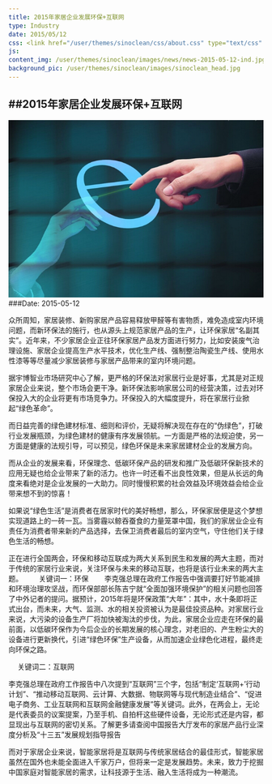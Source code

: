 ```yaml
---
title: 2015年家居企业发展环保+互联网
type: Industry
date: 2015/05/12
css: <link href="/user/themes/sinoclean/css/about.css" type="text/css" rel="stylesheet" />
js:
content_img: /user/themes/sinoclean/images/news/news-2015-05-12-ind.jpg
background_pic: /user/themes/sinoclean/images/sinoclean_head.jpg
---
```


##2015年家居企业发展环保+互联网
---



![News1](/user/themes/sinoclean/images/news/news-2015-05-12-ind.jpg)
###Date: 2015-05-12

众所周知，家居装修、新购家居产品容易释放甲醛等有害物质，难免造成室内环境问题，而新环保法的施行，也从源头上规范家居产品的生产，让环保家居“名副其实”。近年来，不少家居企业正往环保家居产品发方面进行努力，比如安装废气治理设施、家居企业提高生产水平技术，优化生产线、强制整治陶瓷生产线、使用水性漆等等尽量减少家居装修与家居产品带来的室内环境问题。

据宇博智业市场研究中心了解，更严格的环保法对家居行业是好事，尤其是对正规家居企业来说，整个市场会更干净。新环保法影响家居公司的经营决策，过去对环保投入大的企业将更有市场竞争力。环保投入的大幅度提升，将在家居行业掀起“绿色革命”。

而日益完善的绿色建材标准、细则和评价，无疑将解决现在存在的“伪绿色”，打破行业发展瓶颈，为绿色建材的健康有序发展领航。一方面是严格的法规迫使，另一方面是健康的法规引导，可以预见，绿色环保是未来家居建材企业的发展方向。

而从企业的发展来看，环保理念、低碳环保产品的研发和推广及低碳环保新技术的应用无疑也给企业带来了新的活力。也许一时还看不出良性效果，但是从长远的角度来看绝对是企业发展的一大助力。同时慢慢积累的社会效益及环境效益会给企业带来想不到的惊喜！

如果说“绿色生活”是消费者在居家时代的美好畅想，那么，环保家居便是这个梦想实现道路上的一砖一瓦。当雾霾以鲸吞蚕食的力量笼罩中国，我们的家居业企业有责任为消费者带来新的产品选择，去保卫消费者最后的室内空气，守住他们关于绿色生活的畅想。

正在进行全国两会，环保和移动互联成为两大关系到民生和发展的两大主题，而对于传统的家居行业来说，关注环保与未来的移动互联，也将是该行业未来的两大主题。
　　关键词一：环保
　　李克强总理在政府工作报告中强调要打好节能减排和环境治理攻坚战，而环保部部长陈吉宁就“全面加强环境保护”的相关问题也回答了中外记者的提问。据预计，2015年将是环保政策“大年”：其中，水十条即将正式出台，而未来，大气、监测、水的相关投资被认为是最佳投资品种。对家居行业来说，大污染的设备生产厂将加快被淘汰的步伐，为此，家居企业应走在环保的最前面，以低碳环保作为今后企业的长期发展的核心理念，对老旧的、产生粉尘大的设备进行更新换代，引进“绿色环保”生产设备，从而加速企业绿色化进程，最终走向环保之路。

　  关键词二：互联网

李克强总理在政府工作报告中八次提到“互联网”三个字，包括“制定‘互联网+’行动计划”、“推动移动互联网、云计算、大数据、物联网等与现代制造业结合”、“促进电子商务、工业互联网和互联网金融健康发展”等关键词。此外，在两会上，无论是代表委员的议案提案，乃至手机、自拍杆这些硬件设备，无论形式还是内容，都显现出与互联网的密切关系。了解更多请查阅中国报告大厅发布的家居产品行业深度分析及“十三五”发展规划指导报告

而对于家居企业来说，智能家居将是互联网与传统家居结合的最佳形式，智能家居虽然在国外也未能全面进入千家万户，但将来一定是发展趋势。未来，致力于挖掘中国家庭对智能家居的需求，让科技源于生活、融入生活将成为一种潮流。
